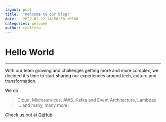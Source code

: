 ```yaml
---
layout: post
title:  "Welcome to our blog!"
date:   2022-02-22 14:50:58 +0100
categories: welcome
author: raulfiru
---
```

# Hello World

---

With our team growing and challenges getting more and more complex, we decided it's time to start sharing our experiences around tech, culture and transformation.

We do 
> Cloud, 
> Microservices, 
> AWS, 
> Kafka and Event Architecture, 
> Lambdas 
> ... and many, many more.

Check us out at [GitHub](https://github.com/doctariDev/)


